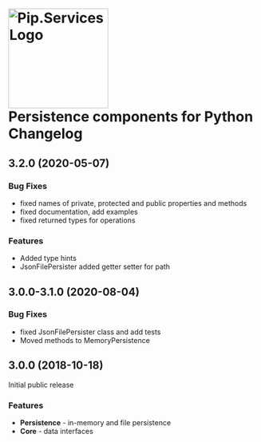 # <img src="https://uploads-ssl.webflow.com/5ea5d3315186cf5ec60c3ee4/5edf1c94ce4c859f2b188094_logo.svg" alt="Pip.Services Logo" width="200"> <br/> Persistence components for Python Changelog

## <a name="3.2.0"></a> 3.2.0 (2020-05-07)

### Bug Fixes
* fixed names of private, protected and public properties and methods
* fixed documentation, add examples
* fixed returned types for operations

### Features
* Added type hints
* JsonFilePersister added getter setter for path


## <a name="3.0.0-3.1.0"></a> 3.0.0-3.1.0 (2020-08-04)

### Bug Fixes
* fixed JsonFilePersister class and add tests
* Moved methods to MemoryPersistence

## <a name="3.0.0"></a> 3.0.0 (2018-10-18)

Initial public release

### Features
- **Persistence** - in-memory and file persistence
- **Core** - data interfaces

